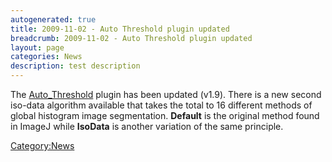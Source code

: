```yaml
---
autogenerated: true
title: 2009-11-02 - Auto Threshold plugin updated
breadcrumb: 2009-11-02 - Auto Threshold plugin updated
layout: page
categories: News
description: test description
---
```


The [Auto\_Threshold](https://fiji.sc/wiki/index.php/Auto_Threshold) plugin has been updated (v1.9). There is a new second iso-data algorithm available that takes the total to 16 different methods of global histogram image segmentation. **Default** is the original method found in ImageJ while **IsoData** is another variation of the same principle.

[Category:News](Category_News "wikilink")
